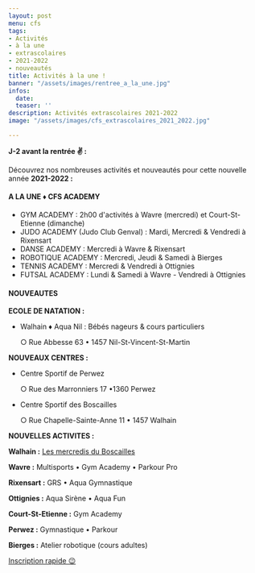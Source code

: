 ```yaml
---
layout: post
menu: cfs
tags:
- Activités
- à la une
- extrascolaires
- 2021-2022
- nouveautés
title: Activités à la une !
banner: "/assets/images/rentree_a_la_une.jpg"
infos:
  date: 
  teaser: ''
description: Activités extrascolaires 2021-2022
image: "/assets/images/cfs_extrascolaires_2021_2022.jpg"

---
```

**J-2 avant la rentrée ✌ :**

Découvrez nos nombreuses activités et nouveautés pour cette nouvelle année **2021-2022 :**

#### A LA UNE ♦ CFS ACADEMY

* GYM ACADEMY : 2h00 d'activités à Wavre (mercredi) et Court-St-Etienne (dimanche)
* JUDO ACADEMY (Judo Club Genval) : Mardi, Mercredi & Vendredi à Rixensart
* DANSE ACADEMY : Mercredi à Wavre & Rixensart
* ROBOTIQUE ACADEMY : Mercredi, Jeudi & Samedi à Bierges
* TENNIS ACADEMY : Mercredi & Vendredi à Ottignies
* FUTSAL ACADEMY : Lundi & Samedi à Wavre - Vendredi à Ottignies

#### NOUVEAUTES

**ECOLE DE NATATION :**

* Walhain ♦ Aqua Nil : Bébés nageurs & cours particuliers

  ○ Rue Abbesse 63 • 1457 Nil-St-Vincent-St-Martin

**NOUVEAUX CENTRES :**

* Centre Sportif de Perwez

  ○ Rue des Marronniers 17 •1360 Perwez
* Centre Sportif des Boscailles

  ○ Rue Chapelle-Sainte-Anne 11 • 1457 Walhain

**NOUVELLES ACTIVITES :**

**Walhain :** [Les mercredis du Boscailles](https://cfsport.sharepoint.com/:b:/s/external-documents/ER-Bv29eZL5MqufHSRjyecUBBg2Juf4SuEXDdtkxY_8EqA?e=UO9n52 "Mercredis du Boscailles")

**Wavre :** Multisports • Gym Academy • Parkour Pro

**Rixensart :** GRS • Aqua Gymnastique

**Ottignies :** Aqua Sirène • Aqua Fun

**Court-St-Etienne :** Gym Academy

**Perwez :** Gymnastique • Parkour

**Bierges :** Atelier robotique (cours adultes)

[Inscription rapide 😉](https://www12.iclub.be/myiclub3_CFS_register.asp?ClubID=559&LG=FR&Categorie=6 "Inscription")